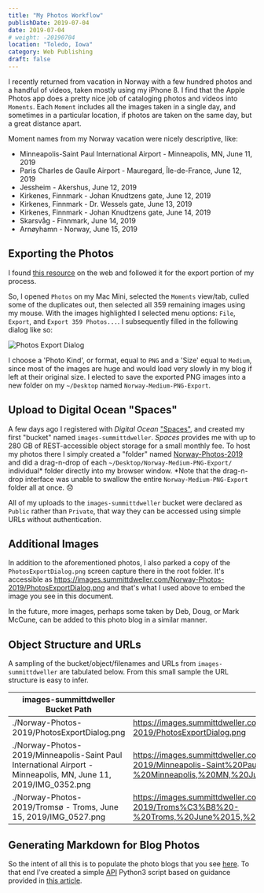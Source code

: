 ```yaml
---
title: "My Photos Workflow"
publishDate: 2019-07-04
date: 2019-07-04
# weight: -20190704
location: "Toledo, Iowa"
category: Web Publishing
draft: false
---
```


I recently returned from vacation in Norway with a few hundred photos and a handful of videos, taken mostly using my iPhone 8.  I find that the Apple Photos app does a pretty nice job of cataloging photos and videos into `Moments`.  Each `Moment` includes all the images taken in a single day, and sometimes in a particular location, if photos are taken on the same day, but a great distance apart.

Moment names from my Norway vacation were nicely descriptive, like:

  - Minneapolis-Saint Paul International Airport - Minneapolis, MN, June 11, 2019
  - Paris Charles de Gaulle Airport - Mauregard, Île-de-France, June 12, 2019
  - Jessheim - Akershus, June 12, 2019
  - Kirkenes, Finnmark - Johan Knudtzens gate, June 12, 2019
  - Kirkenes, Finnmark - Dr. Wessels gate, June 13, 2019
  - Kirkenes, Finnmark - Johan Knudtzens gate, June 14, 2019
  - Skarsvåg - Finnmark, June 14, 2019
  - Arnøyhamn - Norway, June 15, 2019

## Exporting the Photos
I found [this resource](https://support.apple.com/guide/photos/export-photos-videos-and-slideshows-pht6e157c5f/mac) on the web and followed it for the export portion of my process.

So, I opened `Photos` on my Mac Mini, selected the `Moments` view/tab, culled some of the duplicates out, then selected all 359 remaining images using my mouse.  With the images highlighted I selected menu options: `File`, `Export`, and `Export 359 Photos...`. I subsequently filled in the following dialog like so:

  ![Photos Export Dialog](https://images.summittdweller.com/Norway-Photos-2019/PhotosExportDialog.png)

I choose a 'Photo Kind', or format, equal to `PNG` and a 'Size' equal to `Medium`, since most of the images are huge and would load very slowly in my blog if left at their original size.  I elected to save the exported PNG images into a new folder on my `~/Desktop` named `Norway-Medium-PNG-Export`.

## Upload to Digital Ocean "Spaces"
A few days ago I registered with _Digital Ocean_ ["Spaces"](https://cloud.digitalocean.com/spaces?i=d7d6c7), and created my first "bucket" named `images-summittdweller`. _Spaces_ provides me with up to 280 GB of REST-accessible object storage for a small monthly fee.  To host my photos there I simply created a "folder" named [Norway-Photos-2019](https://cloud.digitalocean.com/spaces/images-summittdweller?i=d7d6c7&path=Norway-Photos-2019%2F) and did a drag-n-drop of each `~/Desktop/Norway-Medium-PNG-Export/` individual\* folder directly into my browser window.  \*Note that the drag-n-drop interface was unable to swallow the entire `Norway-Medium-PNG-Export` folder all at once. :disappointed:

All of my uploads to the `images-summittdweller` bucket were declared as `Public` rather than `Private`, that way they can be accessed using simple URLs without authentication.

## Additional Images
In addition to the aforementioned photos, I also parked a copy of the `PhotosExportDialog.png` screen capture there in the root folder.  It's accessible as https://images.summittdweller.com/Norway-Photos-2019/PhotosExportDialog.png and that's what I used above to embed the image you see in this document.

In the future, more images, perhaps some taken by Deb, Doug, or Mark McCune, can be added to this photo blog in a similar manner.

## Object Structure and URLs
A sampling of the bucket/object/filenames and URLs from `images-summittdweller` are tabulated below.  From this small sample the URL structure is easy to infer.

images-summittdweller Bucket Path | URL
---|---
./Norway-Photos-2019/PhotosExportDialog.png | https://images.summittdweller.com/Norway-Photos-2019/PhotosExportDialog.png  
./Norway-Photos-2019/Minneapolis-Saint Paul International Airport - Minneapolis, MN, June 11, 2019/IMG_0352.png  | https://images.summittdweller.com/Norway-Photos-2019/Minneapolis-Saint%20Paul%20International%20Airport%20-%20Minneapolis,%20MN,%20June%2011,%202019/IMG_0352.png
./Norway-Photos-2019/Tromsø - Troms, June 15, 2019/IMG_0527.png | https://images.summittdweller.com/Norway-Photos-2019/Troms%C3%B8%20-%20Troms,%20June%2015,%202019/IMG_0527.png

## Generating Markdown for Blog Photos
So the intent of all this is to populate the photo blogs that you see [here](./content/photos). To that end I've created a simple [API](https://www.digitalocean.com/docs/api/) Python3 script based on guidance provided in [this article](https://www.digitalocean.com/community/questions/how-to-access-all-the-files-stored-in-a-spaces-folder).
